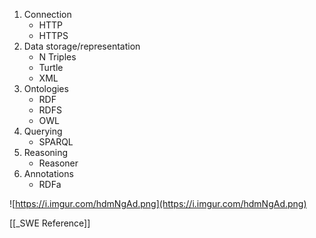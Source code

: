 1. Connection
	- HTTP
	- HTTPS
2. Data storage/representation
	- N Triples
	- Turtle
	- XML
3. Ontologies
	- RDF
	- RDFS
	- OWL
4. Querying
	- SPARQL
5. Reasoning
	- Reasoner
6. Annotations
	- RDFa

![https://i.imgur.com/hdmNgAd.png](https://i.imgur.com/hdmNgAd.png)


[[_SWE Reference]]